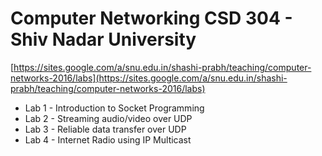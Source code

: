 # Computer Networking CSD 304 - Shiv Nadar University

[https://sites.google.com/a/snu.edu.in/shashi-prabh/teaching/computer-networks-2016/labs](https://sites.google.com/a/snu.edu.in/shashi-prabh/teaching/computer-networks-2016/labs)

- Lab 1 - Introduction to Socket Programming
- Lab 2 - Streaming audio/video over UDP
- Lab 3 - Reliable data transfer over UDP
- Lab 4 - Internet Radio using IP Multicast

